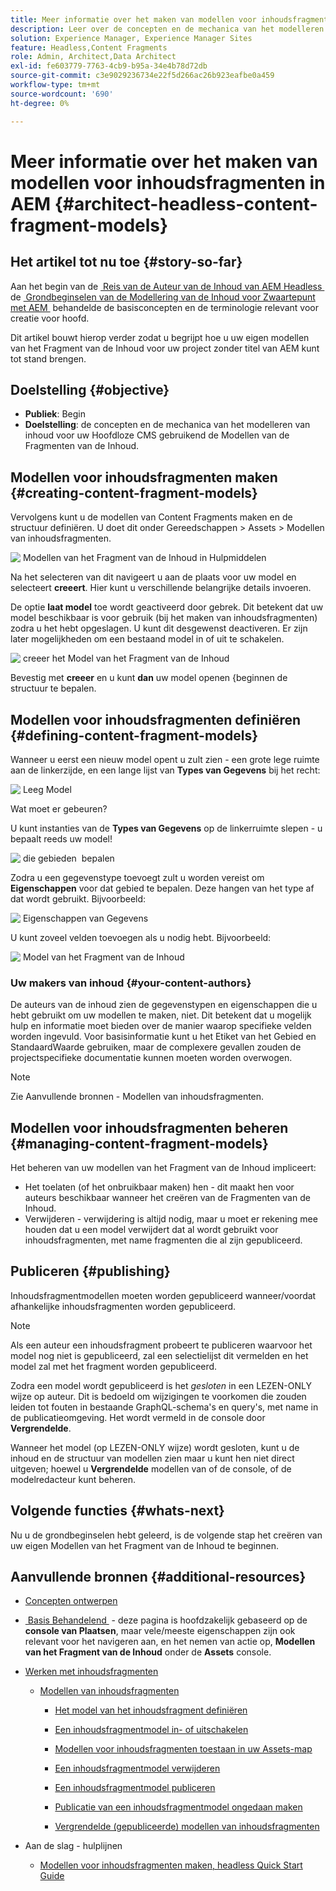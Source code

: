 ```yaml
---
title: Meer informatie over het maken van modellen voor inhoudsfragmenten in AEM
description: Leer over de concepten en de mechanica van het modelleren van inhoud voor uw Headless CMS gebruikend de Modellen van Fragments van de Inhoud.
solution: Experience Manager, Experience Manager Sites
feature: Headless,Content Fragments
role: Admin, Architect,Data Architect
exl-id: fe603779-7763-4cb9-b95a-34e4b78d72db
source-git-commit: c3e9029236734e22f5d266ac26b923eafbe0a459
workflow-type: tm+mt
source-wordcount: '690'
ht-degree: 0%

---
```


# Meer informatie over het maken van modellen voor inhoudsfragmenten in AEM {#architect-headless-content-fragment-models}

## Het artikel tot nu toe {#story-so-far}

Aan het begin van de [&#x200B; Reis van de Auteur van de Inhoud van AEM Headless &#x200B;](overview.md) de [&#x200B; Grondbeginselen van de Modellering van de Inhoud voor Zwaartepunt met AEM &#x200B;](basics.md) behandelde de basisconcepten en de terminologie relevant voor creatie voor hoofd.

Dit artikel bouwt hierop verder zodat u begrijpt hoe u uw eigen modellen van het Fragment van de Inhoud voor uw project zonder titel van AEM kunt tot stand brengen.

## Doelstelling {#objective}

* **Publiek**: Begin
* **Doelstelling**: de concepten en de mechanica van het modelleren van inhoud voor uw Hoofdloze CMS gebruikend de Modellen van de Fragmenten van de Inhoud.

<!-- which persona does this? -->
<!-- and who allows the configuration on the folders? -->

<!--
## Enabling Content Fragment Models {#enabling-content-fragment-models}

At the very start you need to enable Content Fragment Models for your site, this is done in the Configuration Browser; under Tools > General > Configuration Browser. You can either select to configure the global entry, or create a configuration. For example:

![Define configuration](/help/assets/content-fragments/assets/cfm-conf-01.png)

>[!NOTE]
>
>See Additional Resources - Content Fragments in the Configuration Browser
-->

## Modellen voor inhoudsfragmenten maken {#creating-content-fragment-models}

Vervolgens kunt u de modellen van Content Fragments maken en de structuur definiëren. U doet dit onder Gereedschappen > Assets > Modellen van inhoudsfragmenten.

![&#x200B; Modellen van het Fragment van de Inhoud in Hulpmiddelen &#x200B;](assets/cfm-tools.png)

Na het selecteren van dit navigeert u aan de plaats voor uw model en selecteert **creeert**. Hier kunt u verschillende belangrijke details invoeren.

De optie **laat model** toe wordt geactiveerd door gebrek. Dit betekent dat uw model beschikbaar is voor gebruik (bij het maken van inhoudsfragmenten) zodra u het hebt opgeslagen. U kunt dit desgewenst deactiveren. Er zijn later mogelijkheden om een bestaand model in of uit te schakelen.

![&#x200B; creeer het Model van het Fragment van de Inhoud &#x200B;](/help/assets/content-fragments/assets/cfm-models-02.png)

Bevestig met **creeer** en u kunt **dan** uw model openen &lbrace;beginnen de structuur te bepalen.

## Modellen voor inhoudsfragmenten definiëren {#defining-content-fragment-models}

Wanneer u eerst een nieuw model opent u zult zien - een grote lege ruimte aan de linkerzijde, en een lange lijst van **Types van Gegevens** bij het recht:

![&#x200B; Leeg Model &#x200B;](/help/assets/content-fragments/assets/cfm-models-03.png)

Wat moet er gebeuren?

U kunt instanties van de **Types van Gegevens** op de linkerruimte slepen - u bepaalt reeds uw model!

![&#x200B; die gebieden &#x200B;](/help/assets/content-fragments/assets/cfm-models-04.png) bepalen

Zodra u een gegevenstype toevoegt zult u worden vereist om **Eigenschappen** voor dat gebied te bepalen. Deze hangen van het type af dat wordt gebruikt. Bijvoorbeeld:

![&#x200B; Eigenschappen van Gegevens &#x200B;](/help/assets/content-fragments/assets/cfm-models-05.png)

U kunt zoveel velden toevoegen als u nodig hebt. Bijvoorbeeld:

![&#x200B; Model van het Fragment van de Inhoud &#x200B;](/help/assets/content-fragments/assets/cfm-models-07.png)

### Uw makers van inhoud {#your-content-authors}

De auteurs van de inhoud zien de gegevenstypen en eigenschappen die u hebt gebruikt om uw modellen te maken, niet. Dit betekent dat u mogelijk hulp en informatie moet bieden over de manier waarop specifieke velden worden ingevuld. Voor basisinformatie kunt u het Etiket van het Gebied en StandaardWaarde gebruiken, maar de complexere gevallen zouden de projectspecifieke documentatie kunnen moeten worden overwogen.

>[!NOTE]
>
>Zie Aanvullende bronnen - Modellen van inhoudsfragmenten.

## Modellen voor inhoudsfragmenten beheren {#managing-content-fragment-models}

<!-- needs more details -->

Het beheren van uw modellen van het Fragment van de Inhoud impliceert:

* Het toelaten (of het onbruikbaar maken) hen - dit maakt hen voor auteurs beschikbaar wanneer het creëren van de Fragmenten van de Inhoud.
* Verwijderen - verwijdering is altijd nodig, maar u moet er rekening mee houden dat u een model verwijdert dat al wordt gebruikt voor inhoudsfragmenten, met name fragmenten die al zijn gepubliceerd.

## Publiceren {#publishing}

<!-- needs more details -->

Inhoudsfragmentmodellen moeten worden gepubliceerd wanneer/voordat afhankelijke inhoudsfragmenten worden gepubliceerd.

>[!NOTE]
>
>Als een auteur een inhoudsfragment probeert te publiceren waarvoor het model nog niet is gepubliceerd, zal een selectielijst dit vermelden en het model zal met het fragment worden gepubliceerd.

Zodra een model wordt gepubliceerd is het *gesloten* in een LEZEN-ONLY wijze op auteur. Dit is bedoeld om wijzigingen te voorkomen die zouden leiden tot fouten in bestaande GraphQL-schema&#39;s en query&#39;s, met name in de publicatieomgeving. Het wordt vermeld in de console door **Vergrendelde**.

Wanneer het model **&#x200B;**&#x200B;(op LEZEN-ONLY wijze) wordt gesloten, kunt u de inhoud en de structuur van modellen zien maar u kunt hen niet direct uitgeven; hoewel u **Vergrendelde** modellen van of de console, of de modelredacteur kunt beheren.

## Volgende functies {#whats-next}

Nu u de grondbeginselen hebt geleerd, is de volgende stap het creëren van uw eigen Modellen van het Fragment van de Inhoud te beginnen.

## Aanvullende bronnen {#additional-resources}

* [Concepten ontwerpen](/help/sites-authoring/author.md)

* [&#x200B; Basis Behandelend &#x200B;](/help/sites-authoring/basic-handling.md) - deze pagina is hoofdzakelijk gebaseerd op de **console van Plaatsen**, maar vele/meeste eigenschappen zijn ook relevant voor het navigeren aan, en het nemen van actie op, **Modellen van het Fragment van de Inhoud** onder de **Assets** console.

* [Werken met inhoudsfragmenten](/help/assets/content-fragments/content-fragments.md)

   * [Modellen van inhoudsfragmenten](/help/assets/content-fragments/content-fragments-models.md)

      * [Het model van het inhoudsfragment definiëren](/help/assets/content-fragments/content-fragments-models.md#defining-your-content-fragment-model)

      * [Een inhoudsfragmentmodel in- of uitschakelen](/help/assets/content-fragments/content-fragments-models.md#enabling-disabling-a-content-fragment-model)

      * [Modellen voor inhoudsfragmenten toestaan in uw Assets-map](/help/assets/content-fragments/content-fragments-models.md#allowing-content-fragment-models-assets-folder)

      * [Een inhoudsfragmentmodel verwijderen](/help/assets/content-fragments/content-fragments-models.md#deleting-a-content-fragment-model)

      * [Een inhoudsfragmentmodel publiceren](/help/assets/content-fragments/content-fragments-models.md#publishing-a-content-fragment-model)

      * [Publicatie van een inhoudsfragmentmodel ongedaan maken](/help/assets/content-fragments/content-fragments-models.md#unpublishing-a-content-fragment-model)

      * [Vergrendelde (gepubliceerde) modellen van inhoudsfragmenten](/help/assets/content-fragments/content-fragments-models.md#locked-published-content-fragment-models)

* Aan de slag - hulplijnen

   * [Modellen voor inhoudsfragmenten maken, headless Quick Start Guide](/help/sites-developing/headless/getting-started/create-content-model.md)
